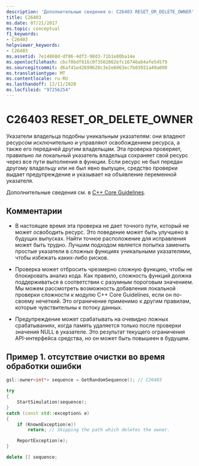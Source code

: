 ```yaml
---
description: 'Дополнительные сведения о: C26403 RESET_OR_DELETE_OWNER'
title: C26403
ms.date: 07/21/2017
ms.topic: conceptual
f1_keywords:
- C26403
helpviewer_keywords:
- C26403
ms.assetid: 7e14868d-df86-4df3-98d3-71b1e80ba14e
ms.openlocfilehash: cbcf8bdf816c0f3502862efc16746ab4afe54579
ms.sourcegitcommit: d6af41e42699628c3e2e6063ec7b03931a49a098
ms.translationtype: MT
ms.contentlocale: ru-RU
ms.lasthandoff: 12/11/2020
ms.locfileid: "97256254"
---
```

# <a name="c26403-reset_or_delete_owner"></a>C26403 RESET_OR_DELETE_OWNER

Указатели владельца подобны уникальным указателям: они владеют ресурсом исключительно и управляют освобождением ресурса, а также его передачей другим владельцам. Эта проверка проверяет, правильно ли локальный указатель владельца сохраняет свой ресурс через все пути выполнения в функции. Если ресурс не был передан другому владельцу или не был явно выпущен, средство проверки выдает предупреждение и указывает на объявление переменной указателя.

Дополнительные сведения см. в [C++ Core Guidelines](https://github.com/isocpp/CppCoreGuidelines/blob/master/CppCoreGuidelines.md#r-resource-management).

## <a name="remarks"></a>Комментарии

- В настоящее время эта проверка не дает точного пути, который не может освободить ресурс. Это поведение может быть улучшено в будущих выпусках. Найти точное расположение для исправления может быть трудно. Лучшим подходом является попытка заменить простые указатели в сложных функциях уникальными указателями, чтобы избежать каких-либо рисков.

- Проверка может отбросить чрезмерно сложную функцию, чтобы не блокировать анализ кода. Как правило, сложность функций должна поддерживаться в соответствии с разумным пороговым значением. Мы можем рассмотреть возможность добавления локальной проверки сложности к модулю C++ Core Guidelines, если он по-своему нечеткий. Это ограничение применимо к другим правилам, которые чувствительны к потоку данных.

- Предупреждение может срабатывать на очевидно ложных срабатываниях, когда память удаляется только после проверки значения NULL в указателе. Это результат текущего ограничения API-интерфейса средства, но он может быть повышеен в будущем.

## <a name="example-1-missing-cleanup-during-error-handling"></a>Пример 1. отсутствие очистки во время обработки ошибки

```cpp
gsl::owner<int*> sequence = GetRandomSequence(); // C26403

try
{
    StartSimulation(sequence);
}
catch (const std::exception& e)
{
    if (KnownException(e))
        return; // Skipping the path which deletes the owner.

    ReportException(e);
}

delete [] sequence;
```

